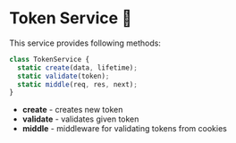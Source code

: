 # Token Service 🎫

This service provides following methods:

```js
class TokenService {
  static create(data, lifetime);
  static validate(token);
  static middle(req, res, next);
}
```

- **create** - creates new token
- **validate** - validates given token
- **middle** - middleware for validating tokens from cookies
